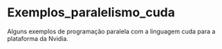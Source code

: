 # Exemplos_paralelismo_cuda
Alguns exemplos de programação paralela com a linguagem cuda para a plataforma da Nvidia.
